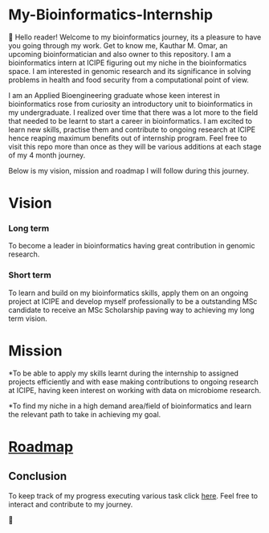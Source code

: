 # My-Bioinformatics-Internship
:wave:
Hello reader! Welcome to my bioinformatics journey, its a pleasure to have you going through my work.
Get to know me, Kauthar M. Omar, an upcoming bioinformatician and also owner to this repository.
I am a bioinformatics intern at ICIPE figuring out my niche in the bioinformatics space. I am interested in genomic research and its significance in solving problems in health and food security from a computational point of view.

I am an Applied Bioengineering graduate whose keen interest in bioinformatics rose from curiosity an introductory unit to bioinformatics in my undergraduate.
I realized over time that there was a lot more to the field that needed to be learnt to start a career in bioinformatics.
I am excited to learn new skills, practise them and contribute to ongoing research at ICIPE hence reaping maximum benefits out of internship program.
Feel free to visit this repo more than once as they will be various additions at each stage of my 4 month journey.

Below is my vision, mission and roadmap I will follow during this journey.

# Vision

### Long term

To become a leader in bioinformatics having great contribution in genomic research.

### Short term


To learn and build on my bioinformatics skills, apply them on an ongoing project at ICIPE and develop myself professionally to be a outstanding MSc candidate to receive an MSc Scholarship paving way to achieving my long term vision.


# Mission

*To be able to apply my skills learnt during the internship to assigned projects efficiently and with ease making contributions to ongoing research at ICIPE, having keen interest on working with data on microbiome research.

*To find my niche in a high demand area/field of bioinformatics and learn the relevant path to take in achieving my goal.

# [Roadmap](https://github.com/Kauthar-Omar/My-Bioinformatics-Internship/blob/main/Roadmap.md)

 ## Conclusion
To keep track of my progress executing various task click [here](https://github.com/Kauthar-Omar/My-Bioinformatics-Internship/projects/1).
Feel free to interact and contribute to my journey.

  :tada:
